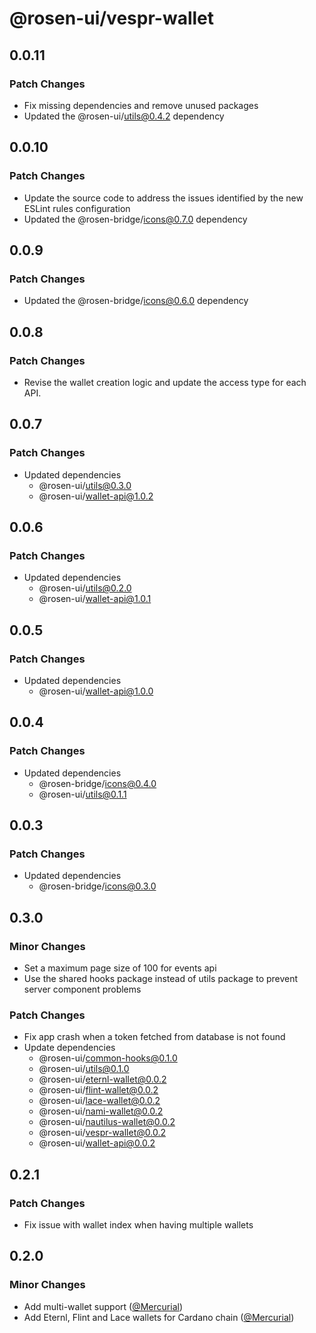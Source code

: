# @rosen-ui/vespr-wallet

## 0.0.11

### Patch Changes

- Fix missing dependencies and remove unused packages
- Updated the @rosen-ui/utils@0.4.2 dependency

## 0.0.10

### Patch Changes

- Update the source code to address the issues identified by the new ESLint rules configuration
- Updated the @rosen-bridge/icons@0.7.0 dependency

## 0.0.9

### Patch Changes

- Updated the @rosen-bridge/icons@0.6.0 dependency

## 0.0.8

### Patch Changes

- Revise the wallet creation logic and update the access type for each API.

## 0.0.7

### Patch Changes

- Updated dependencies
  - @rosen-ui/utils@0.3.0
  - @rosen-ui/wallet-api@1.0.2

## 0.0.6

### Patch Changes

- Updated dependencies
  - @rosen-ui/utils@0.2.0
  - @rosen-ui/wallet-api@1.0.1

## 0.0.5

### Patch Changes

- Updated dependencies
  - @rosen-ui/wallet-api@1.0.0

## 0.0.4

### Patch Changes

- Updated dependencies
  - @rosen-bridge/icons@0.4.0
  - @rosen-ui/utils@0.1.1

## 0.0.3

### Patch Changes

- Updated dependencies
  - @rosen-bridge/icons@0.3.0

## 0.3.0

### Minor Changes

- Set a maximum page size of 100 for events api
- Use the shared hooks package instead of utils package to prevent server component problems

### Patch Changes

- Fix app crash when a token fetched from database is not found
- Update dependencies
  - @rosen-ui/common-hooks@0.1.0
  - @rosen-ui/utils@0.1.0
  - @rosen-ui/eternl-wallet@0.0.2
  - @rosen-ui/flint-wallet@0.0.2
  - @rosen-ui/lace-wallet@0.0.2
  - @rosen-ui/nami-wallet@0.0.2
  - @rosen-ui/nautilus-wallet@0.0.2
  - @rosen-ui/vespr-wallet@0.0.2
  - @rosen-ui/wallet-api@0.0.2

## 0.2.1

### Patch Changes

- Fix issue with wallet index when having multiple wallets

## 0.2.0

### Minor Changes

- Add multi-wallet support ([@Mercurial](https://github.com/Mercurial))
- Add Eternl, Flint and Lace wallets for Cardano chain ([@Mercurial](https://github.com/Mercurial))
